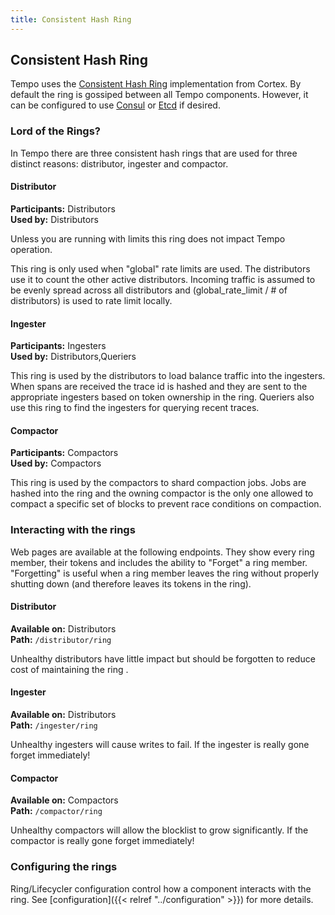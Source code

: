 ```yaml
---
title: Consistent Hash Ring
---
```


## Consistent Hash Ring

Tempo uses the [Consistent Hash Ring](https://cortexmetrics.io/docs/architecture/#the-hash-ring) implementation from Cortex.  By default the ring is gossiped between all Tempo components.  However, it can be configured to use [Consul](https://www.consul.io/) or [Etcd](https://etcd.io/) if desired.

### Lord of the Rings?

In Tempo there are three consistent hash rings that are used for three distinct reasons: distributor, ingester and compactor. 

#### Distributor
**Participants:** Distributors  
**Used by:** Distributors

Unless you are running with limits this ring does not impact Tempo operation.

This ring is only used when "global" rate limits are used. The distributors use it to count the other active distributors. Incoming traffic is assumed to be evenly spread across all distributors and (global_rate_limit / # of distributors) is used to rate limit locally.

#### Ingester
**Participants:** Ingesters  
**Used by:** Distributors,Queriers

This ring is used by the distributors to load balance traffic into the ingesters. When spans are received the trace id is hashed and they are sent to the appropriate ingesters based on token ownership in the ring. Queriers also use this ring to find the ingesters for querying recent traces.

#### Compactor
**Participants:** Compactors  
**Used by:** Compactors

This ring is used by the compactors to shard compaction jobs. Jobs are hashed into the ring and the owning compactor is the only one allowed to compact a specific set of blocks to prevent race conditions on compaction.

### Interacting with the rings

Web pages are available at the following endpoints. They show every ring member, their tokens and includes the ability to "Forget" a ring member. "Forgetting" is useful when a
ring member leaves the ring without properly shutting down (and therefore leaves its tokens in the ring).

#### Distributor
**Available on:** Distributors  
**Path:** `/distributor/ring`

Unhealthy distributors have little impact but should be forgotten to reduce cost of maintaining the ring .

#### Ingester
**Available on:** Distributors  
**Path:** `/ingester/ring`

Unhealthy ingesters will cause writes to fail. If the ingester is really gone forget immediately!

#### Compactor
**Available on:** Compactors  
**Path:** `/compactor/ring`

Unhealthy compactors will allow the blocklist to grow significantly. If the compactor is really gone forget immediately!

### Configuring the rings

Ring/Lifecycler configuration control how a component interacts with the ring. See [configuration]({{< relref "../configuration" >}}) for more details.

